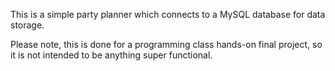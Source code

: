 This is a simple party planner which connects to a MySQL database for data storage. 

Please note, this is done for a programming class hands-on final project, so it is not intended to be anything super functional. 